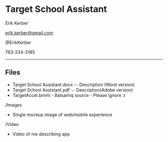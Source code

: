 # Target School Assistant

Erik Kerber

erik.kerber@gmail.com

@ErikKerber

763-234-3185
_________________________________________________________
## Files
* Target School Assistant.docx -- Description (Word version)
* Target School Assistant.pdf -- Description(Adobe version)
* TargetAccel.bmml - Balsamiq source - Please ignore :)

/Images
* Single mockup image of web/mobile experience

/Video
* Video of me describing app